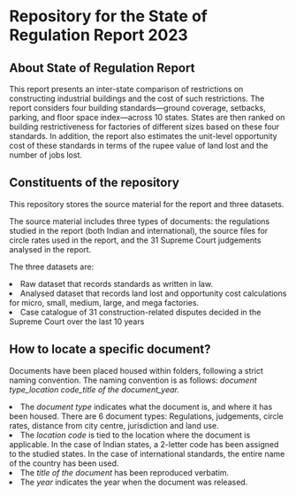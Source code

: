 # Repository for the State of Regulation Report 2023

## About State of Regulation Report
This report presents an inter-state comparison of restrictions on constructing industrial buildings and the cost of such restrictions. The report considers four building standards—ground coverage, setbacks, parking, and floor space index—across 10 states. States are then ranked on building restrictiveness for factories of different sizes based on these four standards. In addition, the report also estimates the unit-level opportunity cost of these standards in terms of the rupee value of land lost and the number of jobs lost.

## Constituents of the repository
This repository stores the source material for the report and three datasets.

The source material includes three types of documents: the regulations studied in the report (both Indian and international), the source files for circle rates used in the report, and the 31 Supreme Court judgements analysed in the report.

The three datasets are:

<li>Raw dataset that records standards as written in law.
<li>Analysed dataset that records land lost and opportunity cost calculations for micro, small, medium, large, and mega factories.
<li>Case catalogue of 31 construction-related disputes decided in the Supreme Court over the last 10 years


## How to locate a specific document?
Documents have been placed housed within folders, following a strict naming convention. The naming convention is as follows: <i> document type_location code_title of the document_year. </i> </li>
<li> The <i>document type</i> indicates what the document is, and where it has been housed.
  There are 6 document types: Regulations, judgements, circle rates, distance from city centre, jurisdiction and land use.
<li> The <i> location code </i> is tied to the location where the document is applicable. In the case of Indian states, a 2-letter code has been assigned to the studied states. In the case of international standards, the entire name of the country has been used.
<li> The <i>title of the document</i> has been reproduced verbatim.
<li> The <i>year</i> indicates the year when the document was released.
